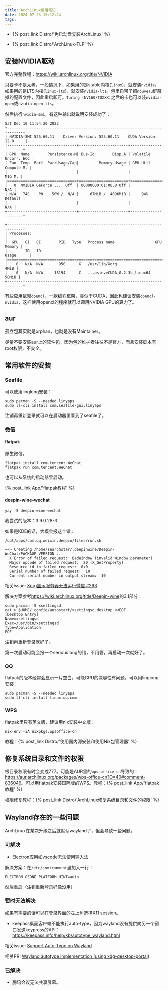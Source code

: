 ```yaml
---
title: ArchLinux使用笔记
date: 2024-07-23 15:12:24
tags:
---
```


- {% post_link Distro/'免启动盘安装ArchLinux' %}

- {% post_link Distro/'ArchLinux-TLP' %}

## 安装NVIDIA驱动

官方完整教程：<https://wiki.archlinux.org/title/NVIDIA>

只要卡不是太老，一般情况下，如果用的是stable内核(`linux`)，就安装`nvidia`，如果用的是LTS内核(`linux-lts`)，就安装`nvidia-lts`。包里自带了把`nouveau`屏蔽掉的配置文件，因此重启即可。`Turing (NV160/TUXXX)`之后的卡也可以装`nvidia-open`或`nvidia-open-lts`。

然后执行`nvidia-smi`，有这种输出就说明安装成功了：

```text
Sat Dec 10 11:54:20 2022
+-----------------------------------------------------------------------------+
| NVIDIA-SMI 525.60.11    Driver Version: 525.60.11    CUDA Version: 12.0     |
|-------------------------------+----------------------+----------------------+
| GPU  Name        Persistence-M| Bus-Id        Disp.A | Volatile Uncorr. ECC |
| Fan  Temp  Perf  Pwr:Usage/Cap|         Memory-Usage | GPU-Util  Compute M. |
|                               |                      |               MIG M. |
|===============================+======================+======================|
|   0  NVIDIA GeForce ...  Off  | 00000000:01:00.0 Off |                  N/A |
| N/A   74C    P0    50W /  N/A |     67MiB /  4096MiB |     94%      Default |
|                               |                      |                  N/A |
+-------------------------------+----------------------+----------------------+

+-----------------------------------------------------------------------------+
| Processes:                                                                  |
|  GPU   GI   CI        PID   Type   Process name                  GPU Memory |
|        ID   ID                                                   Usage      |
|=============================================================================|
|    0   N/A  N/A       950      G   /usr/lib/Xorg                       4MiB |
|    0   N/A  N/A     18194      C   ...psieveCUDA_0.2.3b_linux64       58MiB |
+-----------------------------------------------------------------------------+
```

有些应用依赖`opencl`，一款编程框架，类似于CUDA，因此也建议安装`opencl-nvidia`，这样使用opencl的程序就可以调用NVIDIA GPU的算力了。

## aur

孤立包其实就是orphan，也就是没有Maintainer。

尽量不要安装aur上的软件包，因为包的维护者往往不是官方，而且安装脚本有root权限，不安全。

## 常用软件的安装

### Seafile

可以使用linglong安装：

```shell
sudo pacman -S --needed linyaps
sudo ll-cli install com.seafile-gui.linyaps
```

注销再重新登录就可以在启动器里看到了seafile了。

### 微信

#### flatpak

原生微信。

```shell
flatpak install com.tencent.WeChat
flatpak run com.tencent.WeChat
```

也可以从系统的启动器里启动。

{% post_link App/'flatpak教程' %}

#### deepin-wine-wechat

```shell
yay -S deepin-wine-wechat
```

我尝试的版本：3.9.0.28-3

如果是KDE的话，大概会报这个错：

```shell
/opt/apps/com.qq.weixin.deepin/files/run.sh
```

```text
==> Creating /home/searchstar/.deepinwine/Deepin-WeChat/PACKAGE_VERSION ...
  X Error of failed request:  BadWindow (invalid Window parameter)
  Major opcode of failed request:  20 (X_GetProperty)
  Resource id in failed request:  0x0
  Serial number of failed request:  10
  Current serial number in output stream:  10
```

相关issue: [Xorg显示服务器无法运行微信 #293](https://github.com/vufa/deepin-wine-wechat-arch/issues/293)

解决方案参考<https://wiki.archlinux.org/title/Deepin-wine>的3.1部分：

```shell
sudo pacman -S xsettingsd
cat > $HOME/.config/autostart/xsettingsd.desktop <<EOF
[Desktop Entry]
Name=xsettingsd
Exec=/usr/bin/xsettingsd
Type=Application
EOF
```

注销再重新登录就好了。

第一次启动可能会报一个serious bug的错，不用管，再启动一次就好了。

### QQ

flatpak的版本经常会显示一片空白，可能GPU的兼容性有问题。可以用linglong安装：


```shell
sudo pacman -S --needed linyaps
sudo ll-cli install linux.qq.com
```

### WPS

flatpak里只有英文版，建议用nix安装中文版：

```shell
nix-env -iA nixpkgs.wpsoffice-cn
```

教程：{% post_link Distro/'使用国内源安装和使用Nix包管理器' %}

## 修复系统目录和文件的权限

根目录权限有时会变成777。可能是AUR里的`wps-office-cn`导致的：<https://aur.archlinux.org/packages/wps-office-cn?O=40#comment-836049>。可以用flatpak安装国际版的WPS。教程：{% post_link App/'flatpak教程' %}

权限修复教程：{% post_link Distro/'ArchLinux修复系统目录和文件的权限' %}

## Wayland存在的一些问题

ArchLinux在某次升级之后就默认wayland了，但会导致一些问题。

### 可解决

- Electron应用如vscode无法使用输入法

解决方案：在`/etc/environment`里加入一行：

```text
ELECTRON_OZONE_PLATFORM_HINT=auto
```

然后重启（注销重新登录好像没用）

### 暂时无法解决

如果有需要的话可以在登录界面的左上角选择X11 session。

- keepass桌面客户端不能执行auto-type，因为wayland没有提供向另一个窗口发送keypress的API：<https://keepass.info/help/kb/autotype_wayland.html>

相关issue: [Support Auto-Type on Wayland](https://github.com/keepassxreboot/keepassxc/issues/2281)

相关PR: [Wayland autotype implementation (using xdg-desktop-portal)](https://github.com/keepassxreboot/keepassxc/pull/10905)

### 已解决

- 腾讯会议无法共享屏幕。
